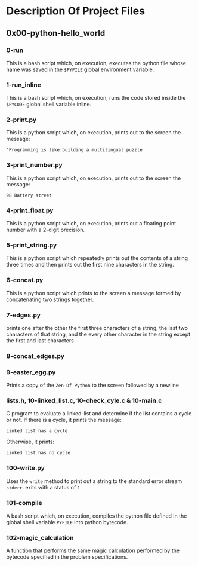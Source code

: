 # Description Of Project Files

## 0x00-python-hello_world

### 0-run
This is a bash script which, on execution, executes the python file whose name was saved in the `$PYFILE` global environment variable.

### 1-run_inline
This is a bash script which, on execution, runs the code stored inside the `$PYCODE` global shell variable inline.

### 2-print.py
This is a python script which, on execution, prints out to the screen the message:

```
"Programming is like building a multilingual puzzle
```

### 3-print_number.py
This is a python script which, on execution, prints out to the screen the message:

```
98 Battery street
```
### 4-print_float.py
This is a python script which, on execution, prints out a floating point number with a 2-digit precision.

### 5-print_string.py
This is a python script which repeatedly prints out the contents of a string three times and then prints out the first nine characters in the string.

### 6-concat.py
This is a python script which prints to the screen a message formed by concatenating  two strings together.

### 7-edges.py
prints one after the other the first three characters of a string, the last two characters of that string, and the every other character in the string except the first and last characters

### 8-concat_edges.py

### 9-easter_egg.py
Prints a copy of the `Zen Of Python` to the screen followed by a newline

### lists.h, 10-linked_list.c, 10-check_cyle.c & 10-main.c
C program to evaluate a linked-list and determine if the list contains a cycle or not. If there is a cycle, it prints the message:

```
Linked list has a cycle
```
Otherwise, it prints:
```
Linked list has no cycle
```

### 100-write.py
Uses the `write` method to print out a string to the standard error stream `stderr`. exits with a status of `1`

### 101-compile
A bash script which, on execution, compiles the python file defined in the global shell variable `PYFILE` into python bytecode.

### 102-magic_calculation
A function that performs the same magic calculation performed by the bytecode specified in the problem specifications.
